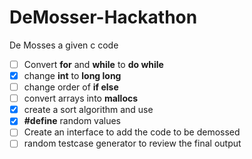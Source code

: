 # DeMosser-Hackathon

De Mosses a given c code

- [ ] Convert **for** and **while** to **do while**
- [X] change **int** to **long long**
- [ ] change order of **if else**
- [ ] convert arrays into **mallocs**
- [X] create a sort algorithm and use
- [X] **#define** random values
- [ ] Create an interface to add the code to be demossed
- [ ] random testcase generator to review the final output
